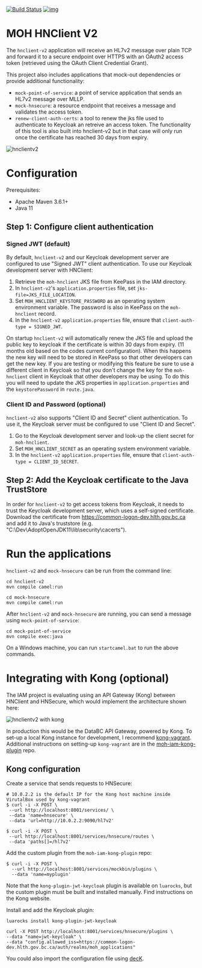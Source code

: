 [![Build Status](https://travis-ci.org/bcgov/moh-hnclient-v2.svg?branch=master)](https://travis-ci.org/bcgov/moh-hnclient-v2) [![img](https://img.shields.io/badge/Lifecycle-Retired-d45500)](https://github.com/bcgov/repomountie/blob/master/doc/lifecycle-badges.md)

# MOH HNClient V2

The `hnclient-v2` application will receive an HL7v2 message over plain TCP and forward it to a secure endpoint over HTTPS with an OAuth2 access token (retrieved using the OAuth Client Credential Grant).

This project also includes applications that mock-out dependencies or provide additional functionality:
 - `mock-point-of-service`: a point of service application that sends an HL7v2 message over MLLP.
 - `mock-hnsecure`: a resource endpoint that receives a message and validates the access token.
 - `renew-client-auth-certs`: a tool to renew the jks file used to authenticate to Keycloak an retreive an access token. The functionality of this tool is also built into hnclient-v2 but in that case will only run once the certificate has reached 30 days from expiry. 

 ![hnclientv2](https://user-images.githubusercontent.com/1767127/88949525-36f92f80-d248-11ea-9de7-1479222f1cfd.png)

# Configuration

Prerequisites:
- Apache Maven 3.6.1+
- Java 11

## Step 1: Configure client authentication

### Signed JWT (default)

By default, `hnclient-v2` and our Keycloak development server are configured to use "Signed JWT" client authentication. To use our Keycloak development server with HNClient:

1. Retrieve the `moh-hnclient` JKS file from KeePass in the IAM directory.
2. In `hnclient-v2`'s `application.properties` file, set `jks-file=JKS_FILE_LOCATION`.
3. Set `MOH_HNCLIENT_KEYSTORE_PASSWORD` as an operating system environment variable. The password is also in KeePass on the `moh-hnclient` record.
4. In the `hnclient-v2` `application.properties` file, ensure that `client-auth-type = SIGNED_JWT`.

On startup `hnclient-v2` will automatically renew the JKS file and upload the public key to keycloak if the certificate is within 30 days from expiry. (11 months old based on the codes current configuration). When this happens the new key will need to be stored in KeePass so that other developers can get the new key. If you are testing or modifying this feature be sure to use a different client in Keycloak so that you don't change the key for the `moh-hnclient` client in Keycloak that other developers may be using. To do this you will need to update the JKS properties in `application.properties` and the `keystorePassword` in `route.java`.

### Client ID and Password (optional)

`hnclient-v2` also supports "Client ID and Secret" client authentication. To use it, the Keycloak server must be configured to use "Client ID and Secret".

1. Go to the Keycloak development server and look-up the client secret for `moh-hnclient`.
2. Set `MOH_HNCLIENT_SECRET` as an operating system environment variable.
3. In the `hnclient-v2` `application.properties` file, ensure that `client-auth-type = CLIENT_ID_SECRET`.

## Step 2: Add the Keycloak certificate to the Java TrustStore

In order for `hnclient-v2` to get access tokens from Keycloak, it needs to trust the Keycloak development server, which uses a self-signed certificate. Download the certificate from https://common-logon-dev.hlth.gov.bc.ca and add it to Java's truststore (e.g. "C:\Dev\AdoptOpenJDK11\lib\security\cacerts").

# Run the applications

`hnclient-v2` and `mock-hnsecure` can be run from the command line:

```
cd hnclient-v2
mvn compile camel:run
```

```
cd mock-hnsecure
mvn compile camel:run
```

After `hnclient-v2` and `mock-hnsecure` are running, you can send a message using `mock-point-of-service`:

```
cd mock-point-of-service
mvn compile exec:java
```

On a Windows machine, you can run `startcamel.bat` to run the above commands.

# Integrating with Kong (optional)

The IAM project is evaluating using an API Gateway (Kong) between HNClient and HNSecure, which would implement the architecture shown here:

![hnclientv2 with kong](https://user-images.githubusercontent.com/1767127/95481808-454b8200-0942-11eb-9b8b-e0bda43318cd.png)

In production this would be the DataBC API Gateway, powered by Kong. To set-up a local Kong instance for development, I recommend [kong-vagrant](https://github.com/Kong/kong-vagrant). Additional instructions on setting-up `kong-vagrant` are in the [moh-iam-kong-plugin](https://github.com/bcgov/moh-iam-kong-plugin) repo.

## Kong configuration

Create a service that sends requests to HNSecure:

 ```
# 10.0.2.2 is the default IP for the Kong host machine inside VirutalBox used by kong-vagrant
$ curl -i -X POST \
  --url http://localhost:8001/services/ \
  --data 'name=hnsecure' \
  --data 'url=http://10.0.2.2:9090/hl7v2'

$ curl -i -X POST \
  --url http://localhost:8001/services/hnsecure/routes \
  --data 'paths[]=/hl7v2'
```

Add the custom plugin from the `moh-iam-kong-plugin` repo:

```
$ curl -i -X POST \
  --url http://localhost:8001/services/mockbin/plugins \
  --data 'name=myplugin'
 ```

Note that the `kong-plugin-jwt-keycloak` plugin is available on `luarocks`, but the custom plugin must be built and installed manually. Find instructions on the Kong website.

Install and add the Keycloak plugin:

```
luarocks install kong-plugin-jwt-keycloak

curl -X POST http://localhost:8001/services/hnsecure/plugins \
--data "name=jwt-keycloak" \
--data "config.allowed_iss=https://common-logon-dev.hlth.gov.bc.ca/auth/realms/moh_applications"
```

You could also import the configuration file using [decK](https://docs.konghq.com/deck/guides/backup-restore/).
